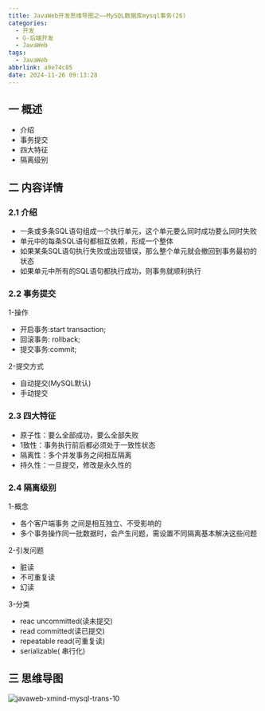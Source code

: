 ```yaml
---
title: JavaWeb开发思维导图之——MySQL数据库mysql事务(26)
categories:
  - 开发
  - G-后端开发
  - JavaWeb
tags:
  - JavaWeb
abbrlink: a9e74c85
date: 2024-11-26 09:13:28
---
```

## 一 概述

* 介绍
* 事务提交
* 四大特征
* 隔离级别

<!--more-->

## 二 内容详情

### 2.1 介绍

* 一条或多条SQL语句组成一个执行单元，这个单元要么同时成功要么同时失败
* 单元中的每条SQL语句都相互依赖，形成一个整体
* 如果某条SQL语句执行失败或出现错误，那么整个单元就会撤回到事务最初的状态
* 如果单元中所有的SQL语句都执行成功，则事务就顺利执行

### 2.2 事务提交

1-操作

* 开启事务:start transaction;
* 回滚事务: rollback;
* 提交事务:commit;

2-提交方式

* 自动提交(MySQL默认)
* 手动提交

### 2.3 四大特征

* 原子性：要么全部成功，要么全部失败
* 1致性：事务执行前后都必须处于一致性状态
* 隔离性：多个并发事务之间相互隔离
* 持久性：一旦提交，修改是永久性的

### 2.4 隔离级别

1-概念

* 各个客户端事务 之间是相互独立、不受影响的
* 多个事务操作同一批数据时，会产生问题，需设置不同隔离基本解决这些问题

2-引发问题

* 脏读
* 不可重复读
* 幻读

3-分类

* reac uncommitted(读未提交)
* read committed(读已提交)
* repeatable read(可重复读)
* serializable( 串行化)

## 三 思维导图

![javaweb-xmind-mysql-trans-10][1]



[1]:https://cdn.jsdelivr.net/gh/PGzxc/CDN/blog-java/javaweb-xmind-mysql-trans-10.png